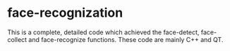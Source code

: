 # face-recognization
This is a complete, detailed code which achieved the face-detect, face-collect and face-recognize functions. These code are mainly C++ and QT.

